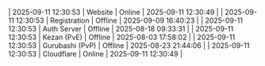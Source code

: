 | 2025-09-11 12:30:53 | Website | Online | 2025-09-11 12:30:49 |
| 2025-09-11 12:30:53 | Registration | Offline | 2025-09-09 16:40:23 |
| 2025-09-11 12:30:53 | Auth Server | Offline | 2025-08-18 09:33:31 |
| 2025-09-11 12:30:53 | Kezan (PvE) | Offline | 2025-08-03 17:58:02 |
| 2025-09-11 12:30:53 | Gurubashi (PvP) | Offline | 2025-08-23 21:44:06 |
| 2025-09-11 12:30:53 | Cloudflare | Online | 2025-09-11 12:30:49 |
